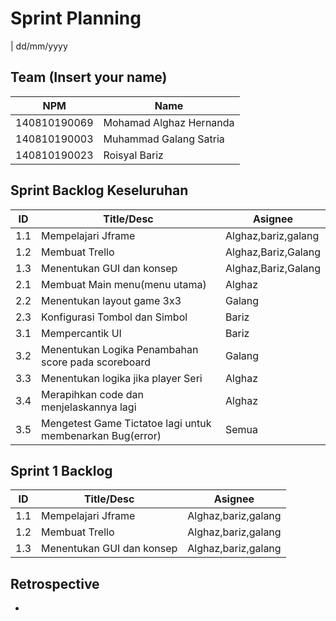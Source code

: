 # Sprint Planning 
| dd/mm/yyyy

## Team (Insert your name)
| NPM           | Name                      |
| ------------- |---------------------------|              
| 140810190069  | Mohamad Alghaz Hernanda   |
| 140810190003  | Muhammad Galang Satria    |
| 140810190023  | Roisyal Bariz             |

## Sprint Backlog Keseluruhan 
| ID  | Title/Desc | Asignee | 
| --- | ---------- | ------- | 
| 1.1 | Mempelajari Jframe | Alghaz,bariz,galang | 
| 1.2 | Membuat Trello | Alghaz,Bariz,Galang | Done |
| 1.3 | Menentukan GUI dan konsep | Alghaz,Bariz,Galang | 
| 2.1 | Membuat Main menu(menu utama) | Alghaz | 
| 2.2 | Menentukan layout game 3x3 | Galang | 
| 2.3 | Konfigurasi Tombol dan Simbol | Bariz | 
| 3.1 | Mempercantik UI | Bariz | 
| 3.2 | Menentukan Logika Penambahan score pada scoreboard | Galang | 
| 3.3 | Menentukan logika jika player Seri | Alghaz |  
| 3.4 | Merapihkan code dan menjelaskannya lagi | Alghaz | TO DO | 
| 3.5 | Mengetest Game Tictatoe lagi untuk membenarkan Bug(error) | Semua | TO DO | 

## Sprint 1 Backlog

| ID  | Title/Desc | Asignee | 
| --- | ---------- | ------- | 
| 1.1 | Mempelajari Jframe | Alghaz,bariz,galang | 
| 1.2 | Membuat Trello  | Alghaz,bariz,galang |
| 1.3 | Menentukan GUI dan konsep | Alghaz,bariz,galang | 

## Retrospective 

-